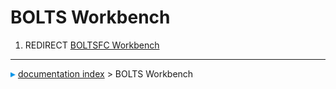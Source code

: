 # BOLTS Workbench
1.  REDIRECT [BOLTSFC Workbench](BOLTSFC_Workbench.md)



---
![](images/Right_arrow.png) [documentation index](../README.md) > BOLTS Workbench
